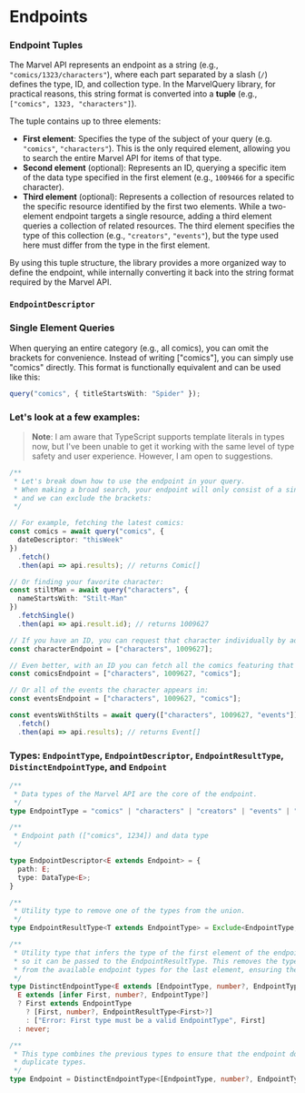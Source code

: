 # Endpoints

### Endpoint Tuples

The Marvel API represents an endpoint as a string (e.g., `"comics/1323/characters"`), where each part separated by a slash (`/`) defines the type, ID, and collection type. In the MarvelQuery library, for practical reasons, this string format is converted into a **tuple** (e.g., `["comics", 1323, "characters"]`).

The tuple contains up to three elements:

- **First element**: Specifies the type of the subject of your query (e.g. `"comics"`, `"characters"`). This is the only required element, allowing you to search the entire Marvel API for items of that type.
- **Second element** (optional): Represents an ID, querying a specific item of the data type specified in the first element (e.g., `1009466` for a specific character).
- **Third element** (optional): Represents a collection of resources related to the specific resource identified by the first two elements. While a two-element endpoint targets a single resource, adding a third element queries a collection of related resources. The third element specifies the type of this collection (e.g., `"creators"`, `"events"`), but the type used here must differ from the type in the first element.

By using this tuple structure, the library provides a more organized way to define the endpoint, while internally converting it back into the string format required by the Marvel API.

### `EndpointDescriptor`

### Single Element Queries

When querying an entire category (e.g., all comics), you can omit the brackets for convenience. Instead of writing ["comics"], you can simply use "comics" directly. This format is functionally equivalent and can be used like this:

```ts
query("comics", { titleStartsWith: "Spider" });
```

### Let's look at a few examples: 

> **Note**: I am aware that TypeScript supports template literals in types now, but I've been unable to get it working with the same level of type safety and user experience. However, I am open to suggestions.

```ts
/**
 * Let's break down how to use the endpoint in your query.
 * When making a broad search, your endpoint will only consist of a single element (the data-type),
 * and we can exclude the brackets:
 */

// For example, fetching the latest comics:
const comics = await query("comics", {
  dateDescriptor: "thisWeek"
})
  .fetch()
  .then(api => api.results); // returns Comic[]

// Or finding your favorite character:
const stiltMan = await query("characters", {
  nameStartsWith: "Stilt-Man"
})
  .fetchSingle()
  .then(api => api.result.id); // returns 1009627

// If you have an ID, you can request that character individually by adding it to the tuple.
const characterEndpoint = ["characters", 1009627];

// Even better, with an ID you can fetch all the comics featuring that character:
const comicsEndpoint = ["characters", 1009627, "comics"];

// Or all of the events the character appears in:
const eventsEndpoint = ["characters", 1009627, "comics"];

const eventsWithStilts = await query(["characters", 1009627, "events"])
  .fetch()
  .then(api => api.results); // returns Event[]
```



### Types: `EndpointType`, `EndpointDescriptor`, `EndpointResultType`, `DistinctEndpointType`, and `Endpoint` 

```ts
/**
 * Data types of the Marvel API are the core of the endpoint.
 */
type EndpointType = "comics" | "characters" | "creators" | "events" | "series" | "stories";

/**
 * Endpoint path (["comics", 1234]) and data type
 */

type EndpointDescriptor<E extends Endpoint> = {
  path: E;
  type: DataType<E>;
}

/**
 * Utility type to remove one of the types from the union.
 */
type EndpointResultType<T extends EndpointType> = Exclude<EndpointType, T>;

/**
 * Utility type that infers the type of the first element of the endpoint,
 * so it can be passed to the EndpointResultType. This removes the type of the first element
 * from the available endpoint types for the last element, ensuring they do not match.
 */
type DistinctEndpointType<E extends [EndpointType, number?, EndpointType?]> = 
  E extends [infer First, number?, EndpointType?]
  ? First extends EndpointType
    ? [First, number?, EndpointResultType<First>?]
    : ["Error: First type must be a valid EndpointType", First]
  : never;

/**
 * This type combines the previous types to ensure that the endpoint does not allow 
 * duplicate types.
 */
type Endpoint = DistinctEndpointType<[EndpointType, number?, EndpointType?]>;
```

